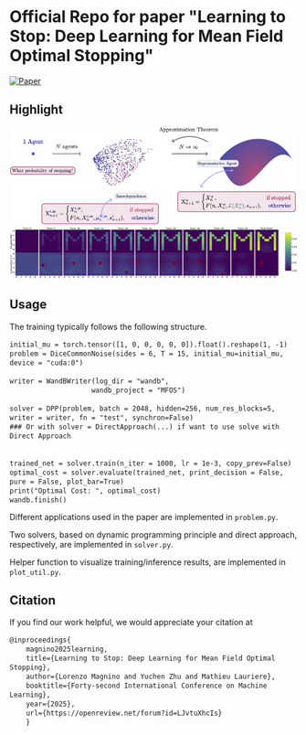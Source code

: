 # Official Repo for paper "Learning to Stop: Deep Learning for Mean Field Optimal Stopping"

[![Paper](https://img.shields.io/badge/Paper-PDF-brightgreen)](https://arxiv.org/abs/2410.08850v2)

## Highlight
![Demo of algo](assets/cover_2_mono.png)
![Evolution of Algo](assets/letter_M_uniform_dist_evol_CN_marked.png)


## Usage
The training typically follows the following structure.

```
initial_mu = torch.tensor([1, 0, 0, 0, 0, 0]).float().reshape(1, -1)
problem = DiceCommonNoise(sides = 6, T = 15, initial_mu=initial_mu, device = "cuda:0")

writer = WandBWriter(log_dir = "wandb", 
                    wandb_project = "MFOS")

solver = DPP(problem, batch = 2048, hidden=256, num_res_blocks=5, writer = writer, fn = "test", synchron=False)
### Or with solver = DirectApproach(...) if want to use solve with Direct Approach


trained_net = solver.train(n_iter = 1000, lr = 1e-3, copy_prev=False)
optimal_cost = solver.evaluate(trained_net, print_decision = False, pure = False, plot_bar=True)
print("Optimal Cost: ", optimal_cost)
wandb.finish()
```
Different applications used in the paper are implemented in ```problem.py```. 

Two solvers, based on dynamic programming principle and direct approach, respectively, are implemented in ```solver.py```. 

Helper function to visualize training/inference results, are implemented in ```plot_util.py```.


## Citation
If you find our work helpful, we would appreciate your citation at

```
@inproceedings{
    magnino2025learning,
    title={Learning to Stop: Deep Learning for Mean Field Optimal Stopping},
    author={Lorenzo Magnino and Yuchen Zhu and Mathieu Lauriere},
    booktitle={Forty-second International Conference on Machine Learning},
    year={2025},
    url={https://openreview.net/forum?id=LJvtuXhcIs}
    }
```
